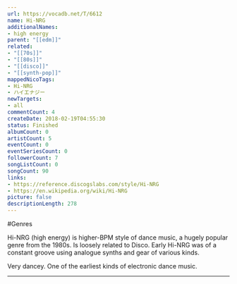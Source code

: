 ```yaml
---
url: https://vocadb.net/T/6612
name: Hi-NRG
additionalNames: 
- high energy
parent: "[[edm]]"
related:
- "[[70s]]"
- "[[80s]]"
- "[[disco]]"
- "[[synth-pop]]"
mappedNicoTags:
- Hi-NRG
- ハイエナジー
newTargets:
- all
commentCount: 4
createDate: 2018-02-19T04:55:30
status: Finished
albumCount: 0
artistCount: 5
eventCount: 0
eventSeriesCount: 0
followerCount: 7
songListCount: 0
songCount: 90
links: 
- https://reference.discogslabs.com/style/Hi-NRG
- https://en.wikipedia.org/wiki/Hi-NRG
picture: false
descriptionLength: 278
---
```


#Genres

Hi-NRG (high energy) is higher-BPM style of dance music, a hugely popular genre from the 1980s. Is loosely related to Disco. Early Hi-NRG was of a constant groove using analogue synths and gear of various kinds.

Very dancey. One of the earliest kinds of electronic dance music.

---


